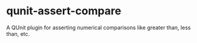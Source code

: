 # qunit-assert-compare
A QUnit plugin for asserting numerical comparisons like greater than, less than, etc.
